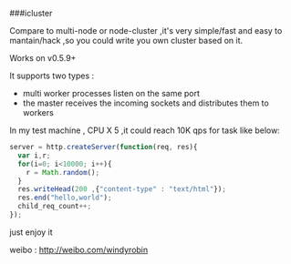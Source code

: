 ###icluster

Compare to multi-node or node-cluster ,it's very simple/fast and easy to
mantain/hack ,so you could write you own cluster based on it.

Works on v0.5.9+

It supports two types :

- multi worker processes listen on the same port
- the master receives the incoming sockets and distributes them to workers

In my test machine , CPU X 5 ,it could reach 10K qps for task like below:

```js
server = http.createServer(function(req, res){
  var i,r;
  for(i=0; i<10000; i++){
    r = Math.random();
  }   
  res.writeHead(200 ,{"content-type" : "text/html"});
  res.end("hello,world");
  child_req_count++;
});
```

just enjoy it

weibo : http://weibo.com/windyrobin